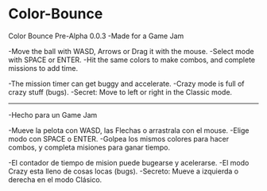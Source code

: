 # Color-Bounce
Color Bounce Pre-Alpha 0.0.3
-Made for a Game Jam

-Move the ball with WASD, Arrows or Drag it with the mouse.
-Select mode with SPACE or ENTER.
-Hit the same colors to make combos, and complete missions to add time.

-The mission timer can get buggy and accelerate.
-Crazy mode is full of crazy stuff (bugs).
-Secret: Move to left or right in the Classic mode.

-------------------------------------------------------------------------

-Hecho para un Game Jam

-Mueve la pelota con WASD, las Flechas o arrastrala con el mouse.
-Elige modo con SPACE o ENTER.
-Golpea los mismos colores para hacer combos, y completa misiones para ganar tiempo.

-El contador de tiempo de mision puede bugearse y acelerarse.
-El modo Crazy esta lleno de cosas locas (bugs).
-Secreto: Mueve a izquierda o derecha en el modo Clásico.

